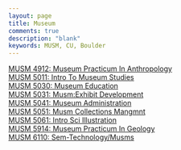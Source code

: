 ```yaml
---
layout: page
title: Museum
comments: true
description: "blank"
keywords: MUSM, CU, Boulder
---
```

<body>
<div><a href="../../courses/MUSM-4912">MUSM 4912: Museum Practicum In Anthropology</a></div>
<div><a href="../../courses/MUSM-5011">MUSM 5011: Intro To Museum Studies</a></div>
<div><a href="../../courses/MUSM-5030">MUSM 5030: Museum Education</a></div>
<div><a href="../../courses/MUSM-5031">MUSM 5031: Musm:Exhibit Development</a></div>
<div><a href="../../courses/MUSM-5041">MUSM 5041: Museum Administration</a></div>
<div><a href="../../courses/MUSM-5051">MUSM 5051: Musm Collections Mangmnt</a></div>
<div><a href="../../courses/MUSM-5061">MUSM 5061: Intro Sci Illustration</a></div>
<div><a href="../../courses/MUSM-5914">MUSM 5914: Museum Practicum In Geology</a></div>
<div><a href="../../courses/MUSM-6110">MUSM 6110: Sem-Technology/Musms</a></div>
</body>